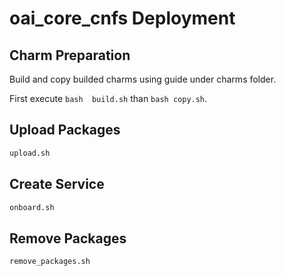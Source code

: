 # oai_core_cnfs Deployment

## Charm Preparation

Build and copy builded charms using guide under charms folder.

First execute ```bash 
build.sh``` 
than ```bash
copy.sh```.

## Upload Packages
```bash
upload.sh
```

## Create Service
```bash
onboard.sh
```

## Remove Packages
```bash
remove_packages.sh
```
